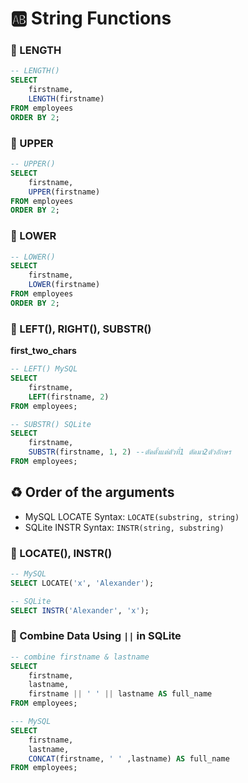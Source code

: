 # 🆎 String Functions

### 💌 LENGTH
```sql
-- LENGTH() 
SELECT 
	firstname, 
    LENGTH(firstname)
FROM employees
ORDER BY 2;
```
### 💌 UPPER
```sql
-- UPPER()
SELECT 
	firstname, 
    UPPER(firstname)
FROM employees
ORDER BY 2;
```
### 💌 LOWER
```sql
-- LOWER() 
SELECT 
	firstname, 
    LOWER(firstname)
FROM employees
ORDER BY 2;
```
### 💌 LEFT(), RIGHT(), SUBSTR()
**first_two_chars**
```sql
-- LEFT() MySQL
SELECT 
	firstname, 
    LEFT(firstname, 2)
FROM employees;

-- SUBSTR() SQLite
SELECT 
    firstname, 
    SUBSTR(firstname, 1, 2) --ตัดตั้งแต่ตัวที่1 ตัดมา2ตัวอักษร
FROM employees;
```
## ♻ Order of the arguments
- MySQL LOCATE Syntax: `LOCATE(substring, string)`
- SQLite INSTR Syntax: `INSTR(string, substring)`

### 💌 LOCATE(), INSTR()
```sql
-- MySQL
SELECT LOCATE('x', 'Alexander');
```
```sql
-- SQLite
SELECT INSTR('Alexander', 'x');
```
### 💌 Combine Data Using `||` in SQLite
```sql
-- combine firstname & lastname 
SELECT
    firstname,
    lastname,
    firstname || ' ' || lastname AS full_name
FROM employees;
```
```sql
--- MySQL
SELECT
    firstname,
    lastname,
    CONCAT(firstname, ' ' ,lastname) AS full_name
FROM employees;
```
